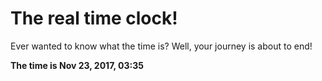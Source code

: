 # The real time clock!

Ever wanted to know what the time is? Well, your journey is about to end!

**The time is Nov 23, 2017, 03:35**